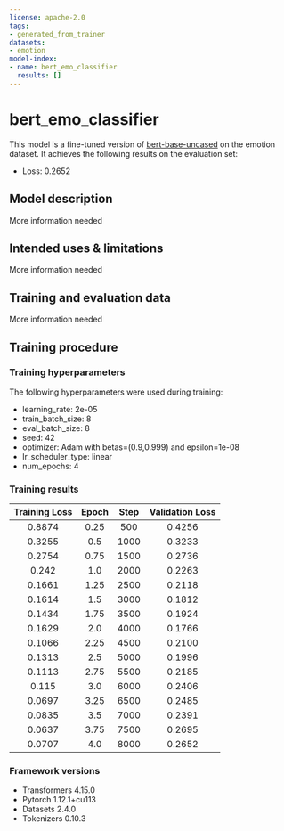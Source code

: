 ```yaml
---
license: apache-2.0
tags:
- generated_from_trainer
datasets:
- emotion
model-index:
- name: bert_emo_classifier
  results: []
---
```


<!-- This model card has been generated automatically according to the information the Trainer had access to. You
should probably proofread and complete it, then remove this comment. -->

# bert_emo_classifier

This model is a fine-tuned version of [bert-base-uncased](https://huggingface.co/bert-base-uncased) on the emotion dataset.
It achieves the following results on the evaluation set:
- Loss: 0.2652

## Model description

More information needed

## Intended uses & limitations

More information needed

## Training and evaluation data

More information needed

## Training procedure

### Training hyperparameters

The following hyperparameters were used during training:
- learning_rate: 2e-05
- train_batch_size: 8
- eval_batch_size: 8
- seed: 42
- optimizer: Adam with betas=(0.9,0.999) and epsilon=1e-08
- lr_scheduler_type: linear
- num_epochs: 4

### Training results

| Training Loss | Epoch | Step | Validation Loss |
|:-------------:|:-----:|:----:|:---------------:|
| 0.8874        | 0.25  | 500  | 0.4256          |
| 0.3255        | 0.5   | 1000 | 0.3233          |
| 0.2754        | 0.75  | 1500 | 0.2736          |
| 0.242         | 1.0   | 2000 | 0.2263          |
| 0.1661        | 1.25  | 2500 | 0.2118          |
| 0.1614        | 1.5   | 3000 | 0.1812          |
| 0.1434        | 1.75  | 3500 | 0.1924          |
| 0.1629        | 2.0   | 4000 | 0.1766          |
| 0.1066        | 2.25  | 4500 | 0.2100          |
| 0.1313        | 2.5   | 5000 | 0.1996          |
| 0.1113        | 2.75  | 5500 | 0.2185          |
| 0.115         | 3.0   | 6000 | 0.2406          |
| 0.0697        | 3.25  | 6500 | 0.2485          |
| 0.0835        | 3.5   | 7000 | 0.2391          |
| 0.0637        | 3.75  | 7500 | 0.2695          |
| 0.0707        | 4.0   | 8000 | 0.2652          |


### Framework versions

- Transformers 4.15.0
- Pytorch 1.12.1+cu113
- Datasets 2.4.0
- Tokenizers 0.10.3
